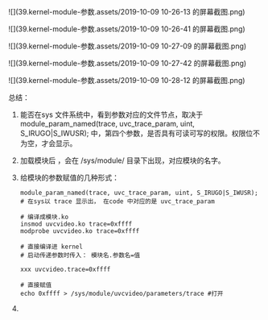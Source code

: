 ![](39.kernel-module-参数.assets/2019-10-09 10-26-13 的屏幕截图.png)

![](39.kernel-module-参数.assets/2019-10-09 10-26-41 的屏幕截图.png)

![](39.kernel-module-参数.assets/2019-10-09 10-27-09 的屏幕截图.png)

![](39.kernel-module-参数.assets/2019-10-09 10-27-42 的屏幕截图.png)

![](39.kernel-module-参数.assets/2019-10-09 10-28-12 的屏幕截图.png)

总结：

1. 能否在sys 文件系统中，看到参数对应的文件节点，取决于 module_param_named(trace, uvc_trace_param, uint, S_IRUGO|S_IWUSR); 中，第四个参数，是否具有可读可写的权限。权限位不为空，才会显示。

2. 加载模块后 ，会在 /sys/module/ 目录下出现，对应模块的名字。

3. 给模块的参数赋值的几种形式：

   ```shell
   module_param_named(trace, uvc_trace_param, uint, S_IRUGO|S_IWUSR); # 在sys以 trace 显示出， 在code 中对应的是 uvc_trace_param
   
   # 编译成模块.ko 
   insmod uvcvideo.ko trace=0xffff 
   modprobe uvcvideo.ko trace=0xffff 
   
   # 直接编译进 kernel
   # 启动传递参数时传入： 模块名.参数名=值  
   
   xxx uvcvideo.trace=0xffff 
   
   # 直接赋值
   echo 0xffff > /sys/module/uvcvideo/parameters/trace #打开
   ```

4. 

